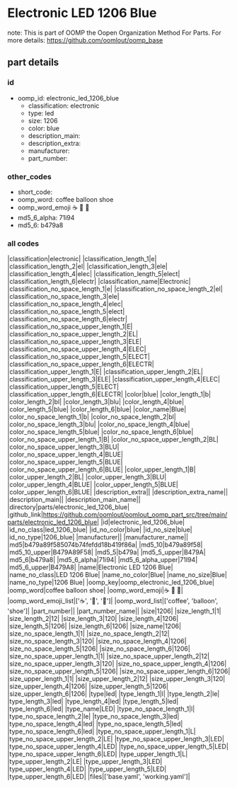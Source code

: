 # Electronic LED 1206 Blue  

note: This is part of OOMP the Oopen Organization Method For Parts. For more details: https://github.com/oomlout/oomp_base

##  part details





### id
* oomp_id: electronic_led_1206_blue
  * classification: electronic
  * type: led
  * size: 1206
  * color: blue
  * description_main: 
  * description_extra: 
  * manufacturer: 
  * part_number: 

### other_codes
* short_code: 
* oomp_word: coffee balloon shoe
* oomp_word_emoji :coffee: :balloon: :shoe:
* md5_6_alpha: 71i94
* md5_6: b479a8

### all codes 
|classification|electronic|
|classification_length_1|e|
|classification_length_2|el|
|classification_length_3|ele|
|classification_length_4|elec|
|classification_length_5|elect|
|classification_length_6|electr|
|classification_name|Electronic|
|classification_no_space_length_1|e|
|classification_no_space_length_2|el|
|classification_no_space_length_3|ele|
|classification_no_space_length_4|elec|
|classification_no_space_length_5|elect|
|classification_no_space_length_6|electr|
|classification_no_space_upper_length_1|E|
|classification_no_space_upper_length_2|EL|
|classification_no_space_upper_length_3|ELE|
|classification_no_space_upper_length_4|ELEC|
|classification_no_space_upper_length_5|ELECT|
|classification_no_space_upper_length_6|ELECTR|
|classification_upper_length_1|E|
|classification_upper_length_2|EL|
|classification_upper_length_3|ELE|
|classification_upper_length_4|ELEC|
|classification_upper_length_5|ELECT|
|classification_upper_length_6|ELECTR|
|color|blue|
|color_length_1|b|
|color_length_2|bl|
|color_length_3|blu|
|color_length_4|blue|
|color_length_5|blue|
|color_length_6|blue|
|color_name|Blue|
|color_no_space_length_1|b|
|color_no_space_length_2|bl|
|color_no_space_length_3|blu|
|color_no_space_length_4|blue|
|color_no_space_length_5|blue|
|color_no_space_length_6|blue|
|color_no_space_upper_length_1|B|
|color_no_space_upper_length_2|BL|
|color_no_space_upper_length_3|BLU|
|color_no_space_upper_length_4|BLUE|
|color_no_space_upper_length_5|BLUE|
|color_no_space_upper_length_6|BLUE|
|color_upper_length_1|B|
|color_upper_length_2|BL|
|color_upper_length_3|BLU|
|color_upper_length_4|BLUE|
|color_upper_length_5|BLUE|
|color_upper_length_6|BLUE|
|description_extra||
|description_extra_name||
|description_main||
|description_main_name||
|directory|parts/electronic_led_1206_blue|
|github_link|https://github.com/oomlout/oomlout_oomp_part_src/tree/main/parts/electronic_led_1206_blue|
|id|electronic_led_1206_blue|
|id_no_class|led_1206_blue|
|id_no_color|blue|
|id_no_size|blue|
|id_no_type|1206_blue|
|manufacturer||
|manufacturer_name||
|md5|b479a89f585074b74fefdd18b419f86a|
|md5_10|b479a89f58|
|md5_10_upper|B479A89F58|
|md5_5|b479a|
|md5_5_upper|B479A|
|md5_6|b479a8|
|md5_6_alpha|71i94|
|md5_6_alpha_upper|71I94|
|md5_6_upper|B479A8|
|name|Electronic LED 1206 Blue|
|name_no_class|LED 1206 Blue|
|name_no_color|Blue|
|name_no_size|Blue|
|name_no_type|1206 Blue|
|oomp_key|oomp_electronic_led_1206_blue|
|oomp_word|coffee balloon shoe|
|oomp_word_emoji|:coffee: :balloon: :shoe:|
|oomp_word_emoji_list|[':coffee:', ':balloon:', ':shoe:']|
|oomp_word_list|['coffee', 'balloon', 'shoe']|
|part_number||
|part_number_name||
|size|1206|
|size_length_1|1|
|size_length_2|12|
|size_length_3|120|
|size_length_4|1206|
|size_length_5|1206|
|size_length_6|1206|
|size_name|1206|
|size_no_space_length_1|1|
|size_no_space_length_2|12|
|size_no_space_length_3|120|
|size_no_space_length_4|1206|
|size_no_space_length_5|1206|
|size_no_space_length_6|1206|
|size_no_space_upper_length_1|1|
|size_no_space_upper_length_2|12|
|size_no_space_upper_length_3|120|
|size_no_space_upper_length_4|1206|
|size_no_space_upper_length_5|1206|
|size_no_space_upper_length_6|1206|
|size_upper_length_1|1|
|size_upper_length_2|12|
|size_upper_length_3|120|
|size_upper_length_4|1206|
|size_upper_length_5|1206|
|size_upper_length_6|1206|
|type|led|
|type_length_1|l|
|type_length_2|le|
|type_length_3|led|
|type_length_4|led|
|type_length_5|led|
|type_length_6|led|
|type_name|LED|
|type_no_space_length_1|l|
|type_no_space_length_2|le|
|type_no_space_length_3|led|
|type_no_space_length_4|led|
|type_no_space_length_5|led|
|type_no_space_length_6|led|
|type_no_space_upper_length_1|L|
|type_no_space_upper_length_2|LE|
|type_no_space_upper_length_3|LED|
|type_no_space_upper_length_4|LED|
|type_no_space_upper_length_5|LED|
|type_no_space_upper_length_6|LED|
|type_upper_length_1|L|
|type_upper_length_2|LE|
|type_upper_length_3|LED|
|type_upper_length_4|LED|
|type_upper_length_5|LED|
|type_upper_length_6|LED|
|files|['base.yaml', 'working.yaml']|
